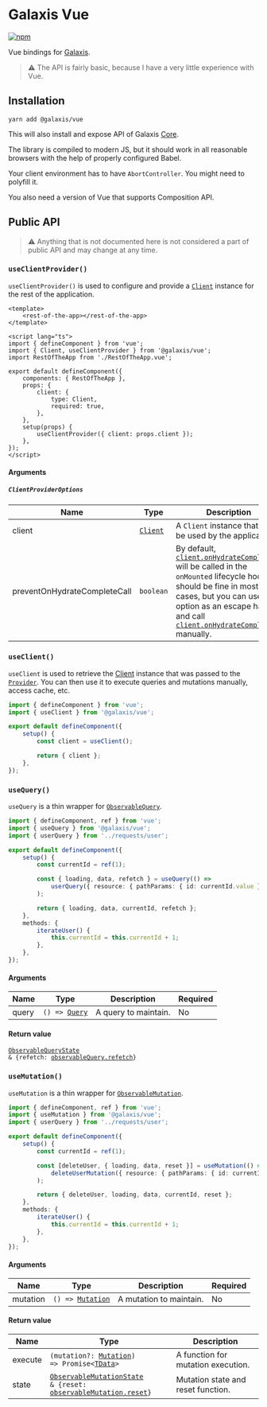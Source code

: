 # Galaxis Vue

[![npm](https://img.shields.io/npm/v/@galaxis/vue)](https://www.npmjs.com/package/@galaxis/vue)

Vue bindings for [Galaxis](/README.md#galaxis-).

> ⚠ The API is fairly basic, because I have a very little experience with Vue.

## Installation

```
yarn add @galaxis/vue
```

This will also install and expose API of Galaxis [Core](/packages/core#galaxis-core).

The library is compiled to modern JS, but it should work in all reasonable browsers with the help of properly configured Babel.

Your client environment has to have `AbortController`. You might need to polyfill it.

You also need a version of Vue that supports Composition API.

## Public API

> ⚠ Anything that is not documented here is not considered a part of public API and may change at any time.

### `useClientProvider()`

`useClientProvider()` is used to configure and provide a <code>[Client](/packages/core#client)</code> instance for the rest of the application.

```vue
<template>
    <rest-of-the-app></rest-of-the-app>
</template>

<script lang="ts">
import { defineComponent } from 'vue';
import { Client, useClientProvider } from '@galaxis/vue';
import RestOfTheApp from './RestOfTheApp.vue';

export default defineComponent({
    components: { RestOfTheApp },
    props: {
        client: {
            type: Client,
            required: true,
        },
    },
    setup(props) {
        useClientProvider({ client: props.client });
    },
});
</script>
```

#### Arguments

##### `ClientProviderOptions`

| Name                         | Type                                         | Description                                                                                                                                                                                                                                                                                                                          | Required |
| ---------------------------- | -------------------------------------------- | ------------------------------------------------------------------------------------------------------------------------------------------------------------------------------------------------------------------------------------------------------------------------------------------------------------------------------------ | -------- |
| client                       | <code>[Client](/packages/core#client)</code> | A `Client` instance that will be used by the application.                                                                                                                                                                                                                                                                            | Yes      |
| preventOnHydrateCompleteCall | `boolean`                                    | By default, <code>[client.onHydrateComplete()](/packages/core#clientonhydratecomplete)</code> will be called in the `onMounted` lifecycle hook. It should be fine in most cases, but you can use this option as an escape hatch and call <code>[client.onHydrateComplete()](/packages/core#clientonhydratecomplete)</code> manually. | No       |

### `useClient()`

`useClient` is used to retrieve the [Client](/packages/core#client) instance that was passed to the <code>[Provider](#clientprovider)</code>. You can then use it to execute queries and mutations manually, access cache, etc.

```typescript
import { defineComponent } from 'vue';
import { useClient } from '@galaxis/vue';

export default defineComponent({
    setup() {
        const client = useClient();

        return { client };
    },
});
```

### `useQuery()`

`useQuery` is a thin wrapper for <code>[ObservableQuery](/packages/core#observablequery)</code>.

```typescript
import { defineComponent, ref } from 'vue';
import { useQuery } from '@galaxis/vue';
import { userQuery } from '../requests/user';

export default defineComponent({
    setup() {
        const currentId = ref(1);

        const { loading, data, refetch } = useQuery(() =>
            userQuery({ resource: { pathParams: { id: currentId.value } } }),
        );

        return { loading, data, currentId, refetch };
    },
    methods: {
        iterateUser() {
            this.currentId = this.currentId + 1;
        },
    },
});
```

#### Arguments

| Name  | Type                                             | Description          | Required |
| ----- | ------------------------------------------------ | -------------------- | -------- |
| query | <code>() => [Query](/packages/core#query)</code> | A query to maintain. | No       |

#### Return value

<code>[ObservableQueryState](/packages/core#observablequerystate) & {refetch: [observableQuery.refetch](/packages/core#observablequeryrefetch)}</code>

### `useMutation()`

`useMutation` is a thin wrapper for <code>[ObservableMutation](/packages/core#clientmanagemutation)</code>.

```typescript jsx
import { defineComponent, ref } from 'vue';
import { useMutation } from '@galaxis/vue';
import { userQuery } from '../requests/user';

export default defineComponent({
    setup() {
        const currentId = ref(1);

        const [deleteUser, { loading, data, reset }] = useMutation(() =>
            deleteUserMutation({ resource: { pathParams: { id: currentId.value } } }),
        );

        return { deleteUser, loading, data, currentId, reset };
    },
    methods: {
        iterateUser() {
            this.currentId = this.currentId + 1;
        },
    },
});
```

#### Arguments

| Name     | Type                                                   | Description             | Required |
| -------- | ------------------------------------------------------ | ----------------------- | -------- |
| mutation | <code>() => [Mutation](/packages/core#mutation)</code> | A mutation to maintain. | No       |

#### Return value

| Name    | Type                                                                                                                                                         | Description                        |
| ------- | ------------------------------------------------------------------------------------------------------------------------------------------------------------ | ---------------------------------- |
| execute | <code>(mutation?: [Mutation](/packages/core#mutation)) => Promise<[TData](/packages/core#user-defined-types)></code>                                         | A function for mutation execution. |
| state   | <code>[ObservableMutationState](/packages/core#observablemutationstate) & {reset: [observableMutation.reset](/packages/core#observablemutationreset)}</code> | Mutation state and reset function. |
